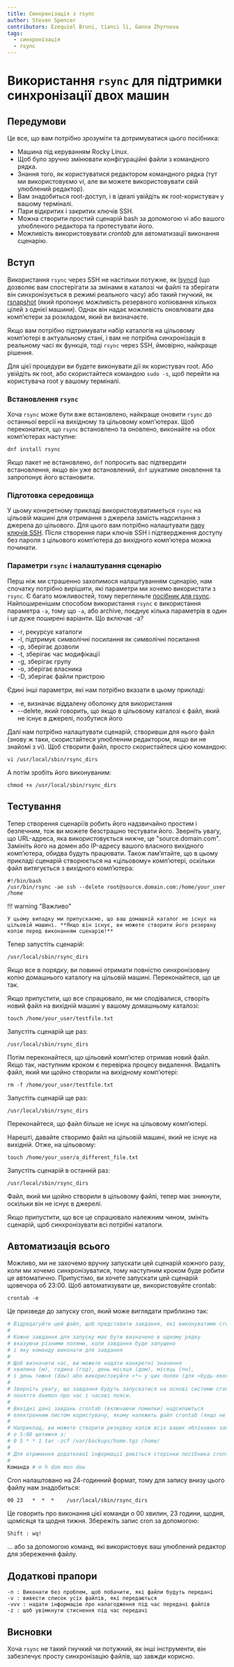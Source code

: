 ```yaml
---
title: Синхронізація з rsync
author: Steven Spencer
contributors: Ezequiel Bruni, tianci li, Ganna Zhyrnova
tags:
  - синхронізація
  - rsync
---
```


# Використання `rsync` для підтримки синхронізації двох машин

## Передумови

Це все, що вам потрібно зрозуміти та дотримуватися цього посібника:

* Машина під керуванням Rocky Linux.
* Щоб було зручно змінювати конфігураційні файли з командного рядка.
* Знання того, як користуватися редактором командного рядка (тут ми використовуємо _vi_, але ви можете використовувати свій улюблений редактор).
* Вам знадобиться root-доступ, і в ідеалі увійдіть як root-користувач у вашому терміналі.
* Пари відкритих і закритих ключів SSH.
* Можна створити простий сценарій bash за допомогою vi або вашого улюбленого редактора та протестувати його.
* Можливість використовувати _crontab_ для автоматизації виконання сценарію.

## Вступ

Використання `rsync` через SSH не настільки потужне, як [lsyncd](../backup/mirroring_lsyncd.md) (що дозволяє вам спостерігати за змінами в каталозі чи файлі та зберігати він синхронізується в режимі реального часу) або такий гнучкий, як [rsnapshot](../backup/rsnapshot_backup.md) (який пропонує можливість резервного копіювання кількох цілей з однієї машини). Однак він надає можливість оновлювати два комп’ютери за розкладом, який ви визначаєте.

Якщо вам потрібно підтримувати набір каталогів на цільовому комп’ютері в актуальному стані, і вам не потрібна синхронізація в реальному часі як функція, тоді `rsync` через SSH, ймовірно, найкраще рішення.

Для цієї процедури ви будете виконувати дії як користувач root. Або увійдіть як root, або скористайтеся командою `sudo -s`, щоб перейти на користувача root у вашому терміналі.

### Встановлення `rsync`

Хоча `rsync` може бути вже встановлено, найкраще оновити `rsync` до останньої версії на вихідному та цільовому комп’ютерах. Щоб переконатися, що `rsync` встановлено та оновлено, виконайте на обох комп’ютерах наступне:

`dnf install rsync`

Якщо пакет не встановлено, `dnf` попросить вас підтвердити встановлення, якщо він уже встановлений, `dnf` шукатиме оновлення та запропонує його встановити.

### Підготовка середовища

У цьому конкретному прикладі використовуватиметься `rsync` на цільовій машині для отримання з джерела замість надсилання з джерела до цільового. Для цього вам потрібно налаштувати [пару ключів SSH](../security/ssh_public_private_keys.md). Після створення пари ключів SSH і підтвердження доступу без пароля з цільового комп’ютера до вихідного комп’ютера можна починати.

### Параметри `rsync` і налаштування сценарію

Перш ніж ми страшенно захопимося налаштуванням сценарію, нам спочатку потрібно вирішити, які параметри ми хочемо використати з `rsync`. Є багато можливостей, тому перегляньте [посібник для rsync](https://linux.die.net/man/1/rsync). Найпоширенішим способом використання `rsync` є використання параметра `-a`, тому що `-a`, або archive, поєднує кілька параметрів в один і це дуже поширені варіанти. Що включає -a?

* -r, рекурсує каталоги
* -l, підтримує символічні посилання як символічні посилання
* -p, зберігає дозволи
* -t, зберігає час модифікації
* -g, зберігає групу
* -о, зберігає власника
* -D, зберігає файли пристрою

Єдині інші параметри, які нам потрібно вказати в цьому прикладі:

* -e, визначає віддалену оболонку для використання
* --delete, який говорить, що якщо в цільовому каталозі є файл, який не існує в джерелі, позбутися його

Далі нам потрібно налаштувати сценарій, створивши для нього файл (знову ж таки, скористайтеся улюбленим редактором, якщо ви не знайомі з vi). Щоб створити файл, просто скористайтеся цією командою:

`vi /usr/local/sbin/rsync_dirs`

А потім зробіть його виконуваним:

`chmod +x /usr/local/sbin/rsync_dirs`

## Тестування

Тепер створення сценаріїв робить його надзвичайно простим і безпечним, тож ви можете безстрашно тестувати його. Зверніть увагу, що URL-адреса, яка використовується нижче, це "source.domain.com". Замініть його на домен або IP-адресу вашого власного вихідного комп’ютера, обидва будуть працювати. Також пам’ятайте, що в цьому прикладі сценарій створюється на «цільовому» комп’ютері, оскільки файл витягується з вихідного комп’ютера:

```
#!/bin/bash
/usr/bin/rsync -ae ssh --delete root@source.domain.com:/home/your_user /home
```

!!! warning "Важливо"

    У цьому випадку ми припускаємо, що ваш домашній каталог не існує на цільовій машині. **Якщо він існує, ви можете створити його резервну копію перед виконанням сценарію!**

Тепер запустіть сценарій:

`/usr/local/sbin/rsync_dirs`

Якщо все в порядку, ви повинні отримати повністю синхронізовану копію домашнього каталогу на цільовій машині. Переконайтеся, що це так.

Якщо припустити, що все спрацювало, як ми сподівалися, створіть новий файл на вихідній машині у вашому домашньому каталозі:

`touch /home/your_user/testfile.txt`

Запустіть сценарій ще раз:

`/usr/local/sbin/rsync_dirs`

Потім переконайтеся, що цільовий комп’ютер отримав новий файл. Якщо так, наступним кроком є перевірка процесу видалення. Видаліть файл, який ми щойно створили на вихідному комп’ютері:

`rm -f /home/your_user/testfile.txt`

Запустіть сценарій ще раз:

`/usr/local/sbin/rsync_dirs`

Переконайтеся, що файл більше не існує на цільовому комп’ютері.

Нарешті, давайте створимо файл на цільовій машині, який не існує на вихідній. Отже, на цільовому:

`touch /home/your_user/a_different_file.txt`

Запустіть сценарій в останній раз:

`/usr/local/sbin/rsync_dirs`

Файл, який ми щойно створили в цільовому файлі, тепер має зникнути, оскільки він не існує в джерелі.

Якщо припустити, що все це спрацювало належним чином, змініть сценарій, щоб синхронізувати всі потрібні каталоги.

## Автоматизація всього

Можливо, ми не захочемо вручну запускати цей сценарій кожного разу, коли ми хочемо синхронізуватися, тому наступним кроком буде робити це автоматично. Припустімо, ви хочете запускати цей сценарій щовечора об 23:00. Щоб автоматизувати це, використовуйте crontab:

`crontab -e`

Це призведе до запуску cron, який може виглядати приблизно так:

```bash
# Відредагуйте цей файл, щоб представити завдання, які виконуватиме cron.
#
# Кожне завдання для запуску має бути визначено в одному рядку
# вказуючи різними полями, коли завдання буде запущено
# і яку команду виконати для завдання
#
# Щоб визначити час, ви можете надати конкретні значення
# хвилина (м), година (год), день місяця (дом), місяць (пн),
# і день тижня (dow) або використовуйте «*» у цих полях (для «будь-якого»).
#
# Зверніть увагу, що завдання будуть запускатися на основі системи cron
# поняття daemon про час і часові пояси.
#
# Вихідні дані завдань crontab (включаючи помилки) надсилаються
# електронним листом користувачу, якому належить файл crontab (якщо не перенаправлено).
#
# Наприклад, ви можете створити резервну копію всіх ваших облікових записів користувачів
# о 5:00 щотижня з:
# 0 5 * * 1 tar -zcf /var/backups/home.tgz /home/
#
# Для отримання додаткової інформації дивіться сторінки посібника crontab(5) і cron(8)
#
Команда # m h dom mon dow
```
Cron налаштовано на 24-годинний формат, тому для запису внизу цього файлу нам знадобиться:

`00 23   *  *  *    /usr/local/sbin/rsync_dirs`

Це говорить про виконання цієї команди о 00 хвилин, 23 години, щодня, щомісяця та щодня тижня. Збережіть запис cron за допомогою:

`Shift : wq!`

... або за допомогою команд, які використовує ваш улюблений редактор для збереження файлу.

## Додаткові прапори
```
-n : Виконати без проблем, щоб побачити, які файли будуть передані
-v : вивести список усіх файлів, які передаються
-vvv : надати інформацію про налагодження під час передачі файлів
-z : щоб увімкнути стиснення під час передачі 
```


## Висновки

Хоча `rsync` не такий гнучкий чи потужний, як інші інструменти, він забезпечує просту синхронізацію файлів, що завжди корисно.
